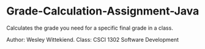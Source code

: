 # Grade-Calculation-Assignment-Java
Calculates the grade you need for a specific final grade in a class.

Author: Wesley Wittekiend. Class: CSCI 1302 Software Development
